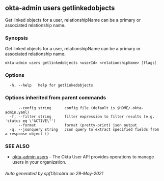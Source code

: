 ## okta-admin users getlinkedobjects

Get linked objects for a user, relationshipName can be a primary or associated relationship name.

### Synopsis

Get linked objects for a user, relationshipName can be a primary or associated relationship name.

```
okta-admin users getlinkedobjects <userId> <relationshipName> [flags]
```

### Options

```
  -h, --help   help for getlinkedobjects
```

### Options inherited from parent commands

```
      --config string      config file (default is $HOME/.okta-admin.yaml)
  -f, --filter string      filter expression to filter results (e.g. 'status eq \"ACTIVE\"')
      --format             format (pretty-print) json output
  -q, --jsonquery string   Json query to extract specified fields from a response object ()
```

### SEE ALSO

* [okta-admin users](okta-admin_users.md)	 - The Okta User API provides operations to manage users in your organization.

###### Auto generated by spf13/cobra on 29-May-2021
